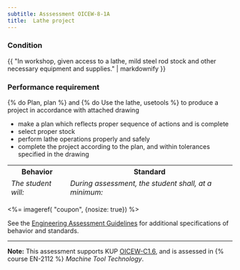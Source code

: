 ```yaml
---
subtitle: Asssessment OICEW-8-1A
title:  Lathe project
---
```




### Condition

{{ "In workshop, given access to a lathe, mild steel rod stock and other necessary equipment and supplies." | markdownify }}

### Performance requirement 

<table width='100%' class='Guidelines'>
 <thead>
 <tr>
     <th class='thirty'>Behavior</th>
     <th class='seventy'>Standard</th>
 </tr>
 <tr>
     <td><em>The student will:</em></td>
     <td><em>During assessment, the student shall, at a minimum:</em></td>
 </tr>
 </thead>
 <tbody>


<!--rowstart-->

{% do Plan, plan %} and {% do Use the lathe, usetools %} to produce a project in accordance with attached drawing

<!--cellbreak-->

* make a plan which reflects proper sequence of actions and is complete
* select proper stock
* perform lathe operations properly and safely
* complete the project according to the plan, and within tolerances specified in the drawing


<!--rowend-->


 </tbody>
 </table>



<%= imageref( "coupon", {nosize: true}) %>

See the [Engineering Assessment Guidelines](guidelines) for additional specifications of behavior and standards.


*****

**Note:** This assessment supports KUP [OICEW-C1.6]({{site.baseurl}}/tables/31.html#OICEW-C1.6), and is assessed in  {% course  EN-2112 %}  *Machine Tool Technology*. 

